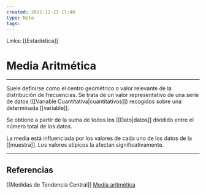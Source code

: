 ```yaml
---
created: 2021-12-23 17:48
type: Note
tags:
---
```


Links: [[Estadística]]

# Media Aritmética
---

Suele definirse como el centro geométrico o valor relevante de la distribución de frecuencias. Se trata de un valor representativo de una serie de datos ([[Variable Cuantitativa|cuantitativos]]) recogidos sobre una determinada [[variable]].

Se obtiene a partir de la suma de todos los [[Dato|datos]] dividido entre el número total de los datos.

La media está influenciada por los valores de cada uno de los datos de la [[muestra]]. Los valores atípicos la afectan significativamente.

---

## Referencias
[[Medidas de Tendencia Central]]
[Media aritmética](https://es.wikipedia.org/wiki/Media_aritmética)